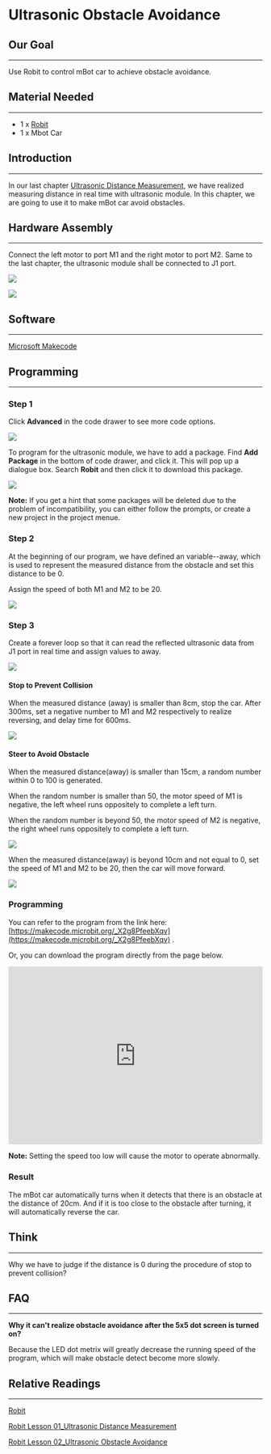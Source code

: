 # Ultrasonic Obstacle Avoidance


## Our Goal 
---

Use Robit to control mBot car to achieve obstacle avoidance. 


## Material Needed
---

- 1 x [Robit](https://www.elecfreaks.com/estore/elecfreaks-robit-diy-mini-smart-cars-robot-development-platform-chassis-for-micro-bit-compatible-with-mbot.html)
- 1 x Mbot Car


## Introduction
---

In our last chapter [Ultrasonic Distance Measurement](/Robit_Case_01/), we have realized measuring distance in real time with ultrasonic module. In this chapter, we are going to use it to make mBot car avoid obstacles. 


## Hardware Assembly
---

Connect the left motor to port M1 and the right motor to port M2. Same to the last chapter, the ultrasonic module shall be connected to J1 port. 

![](https://i.imgur.com/foGr3ds.png)

![](https://i.imgur.com/dVr2oEr.jpg)


## Software
---

[Microsoft Makecode](https://makecode.microbit.org/#)


## Programming
---

### Step 1

Click **Advanced** in the code drawer to see more code options. 

![](https://i.imgur.com/LjMR5IU.png)

To program for the ultrasonic module, we have to add a package. Find **Add Package** in the bottom of code drawer, and click it. This will pop up a dialogue box. Search **Robit** and then click it to download this package.

![](https://i.imgur.com/ISZ6w26.png)

**Note:** 
If you get a hint  that some packages will be deleted due to the problem of incompatibility, you can either follow the prompts, or create a new project in the project menue.

### Step 2

At the beginning of our program, we have defined an variable--away, which is used to represent the measured distance from the obstacle and set this distance to be 0. 

Assign the speed of both M1 and M2 to be 20. 

![](https://i.imgur.com/cNxMb1t.png)

### Step 3

Create a forever loop so that it can read the reflected ultrasonic data from J1 port in real time and assign values to away. 

![](https://i.imgur.com/iNreh61.png)

#### Stop to Prevent Collision

When the measured distance (away) is smaller than 8cm, stop the car. After 300ms, set a negative number to M1 and M2 respectively to realize reversing, and delay time for 600ms. 


![](https://i.imgur.com/Axkwbms.png)

#### Steer to Avoid Obstacle

When the measured distance(away) is smaller than 15cm, a random number within 0 to 100 is generated. 

When the random number is smaller than 50, the motor speed of M1 is negative, the left wheel runs oppositely to complete a left turn.  

When the random number is beyond 50, the motor speed of M2 is negative, the right wheel runs oppositely to complete a left turn. 

![](https://i.imgur.com/DsDXQmg.png)

When the measured distance(away) is beyond 10cm and not equal to 0, set the speed of M1 and M2 to be 20, then the car will move forward.  

![](https://i.imgur.com/7x5XG1k.png)

### Programming

You can refer to the program from the link here: [https://makecode.microbit.org/_X2g8PfeebXqv](https://makecode.microbit.org/_X2g8PfeebXqv) .

Or, you can download the program directly from the page below. 

<div style="position:relative;height:0;padding-bottom:70%;overflow:hidden;"><iframe style="position:absolute;top:0;left:0;width:100%;height:100%;" src="https://makecode.microbit.org/#pub:_X2g8PfeebXqv" frameborder="0" sandbox="allow-popups allow-forms allow-scripts allow-same-origin"></iframe></div>  

**Note:** Setting the speed too low will cause the motor to operate abnormally.  

### Result

The mBot car automatically turns when it detects that there is an obstacle at the distance of 20cm. And if it is too close to the obstacle after turning, it will automatically reverse the car.


## Think 
---

Why we have to judge if the distance is 0 during the procedure of stop to prevent collision?

## FAQ
---

**Why it can't realize obstacle avoidance after the 5x5 dot screen is turned on?**

Because the LED dot metrix will greatly decrease the running speed of the program, which will make obstacle detect become more slowly. 


## Relative Readings
---

[Robit](Robit_CN)

[Robit Lesson 01_Ultrasonic Distance Measurement](/Robit_Case_01/)

[Robit Lesson 02_Ultrasonic Obstacle Avoidance](/Robit_Case_02/)
